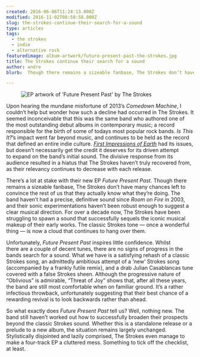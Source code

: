 ```yaml
---
created: 2016-06-06T11:24:13.000Z
modified: 2016-11-02T00:50:58.000Z
slug: the-strokes-continue-their-search-for-a-sound
type: articles
tags:
  - the strokes
  - indie
  - alternative rock
featuredimage: album-artwork/future-present-past-the-strokes.jpg
title: The Strokes continue their search for a sound
author: andre
blurb:  Though there remains a sizeable fanbase, The Strokes don’t have many chances left to convince the rest of us they actually know what they’re doing.

---
```


<figure class="wide">
  <img src="album-artwork/future-present-past-the-strokes.jpg" alt="EP artwork of 'Future Present Past' by The Strokes" />
  <figcaption></figcaption>
</figure>

Upon hearing the mundane misfortune of 2013’s *Comedown Machine*, I couldn’t help but wonder how such a decline had occurred in The Strokes. It seemed inconceivable that this was the same band who authored one of the most outstanding debut albums in contemporary music; a record responsible for the birth of some of todays most popular rock bands. *Is This It?*’s impact went far beyond music, and continues to be held as the record that defined an entire indie culture. [*First Impressions of Earth*](/reviews/the-strokes-first-impressions-of-earth/) had its issues, but doesn’t necessarily get the credit it deserves for its driven attempt to expand on the band’s initial sound. The divisive response from its audience resulted in a hiatus that The Strokes haven’t truly recovered from, as their relevancy continues to decrease with each release.

There’s a lot at stake with their new EP *Future Present Past*. Though there remains a sizeable fanbase, The Strokes don’t have many chances left to convince the rest of us that they actually know what they’re doing. The band haven’t had a precise, definitive sound since *Room on Fire* in 2003, and their sonic experimentations haven’t been robust enough to suggest a clear musical direction. For over a decade now, The Strokes have been struggling to spawn a sound that successfully sequels the iconic musical makeup of their early works. The classic Strokes tone — once a wonderful thing — is now a cloud that continues to hang over them.

Unfortunately, *Future Present Past* inspires little confidence. Whilst there are a couple of decent tunes, there are no signs of progress in the bands search for a sound. What we have is a satisfying rehash of a classic Strokes song, an admittedly ambitious attempt of a ‘new’ Strokes song (accompanied by a frankly futile remix), and a drab Julian Casablancas tune covered with a false Strokes sheen. Although the progressive nature of “Oblivious” is admirable, “Threat of Joy” shows that, after all these years, the band are still most comfortable when on familiar ground. It’s a rather infectious throwback, unfortunately suggesting that their best chance of a rewarding revival is to look backwards rather than ahead.

So what exactly does *Future Present Past* tell us? Well, nothing new. The band still haven’t worked out how to successfully broaden their prospects beyond the classic Strokes sound. Whether this is a standalone release or a prelude to a new album, the situation remains largely unchanged. Stylistically disjointed and lazily comprised, The Strokes even manage to make a four-track EP a cluttered mess. Something to tick off the checklist, at least.